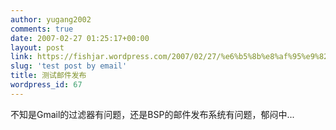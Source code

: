 ```yaml
---
author: yugang2002
comments: true
date: 2007-02-27 01:25:17+00:00
layout: post
link: https://fishjar.wordpress.com/2007/02/27/%e6%b5%8b%e8%af%95%e9%82%ae%e4%bb%b6%e5%8f%91%e5%b8%83/
slug: 'test post by email'
title: 测试邮件发布
wordpress_id: 67
---
```


不知是Gmail的过滤器有问题，还是BSP的邮件发布系统有问题，郁闷中...
